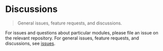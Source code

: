 Discussions
===
> General issues, feature requests, and discussions.

For issues and questions about particular modules, please file an issue on the relevant repository. For general issues, feature requests, and discussions, see [issues][issues].



[issues]: https://github.com/validate-io/discussions/issues
